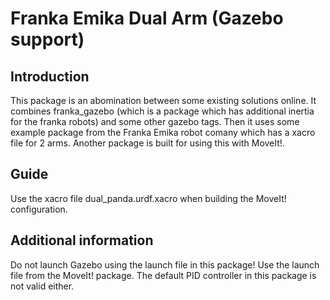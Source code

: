 # Franka Emika Dual Arm (Gazebo support)
## Introduction
This package is an abomination between some existing solutions online. It combines franka_gazebo (which is a package which has additional inertia for the franka robots) and some other gazebo tags. Then it uses some example package from the Franka Emika robot comany which has a xacro file for 2 arms. Another package is built for using this with MoveIt!. 

## Guide
Use the xacro file dual_panda.urdf.xacro when building the MoveIt! configuration.

## Additional information
Do not launch Gazebo using the launch file in this package! Use the launch file from the MoveIt! package. The default PID controller in this package is not valid either.

